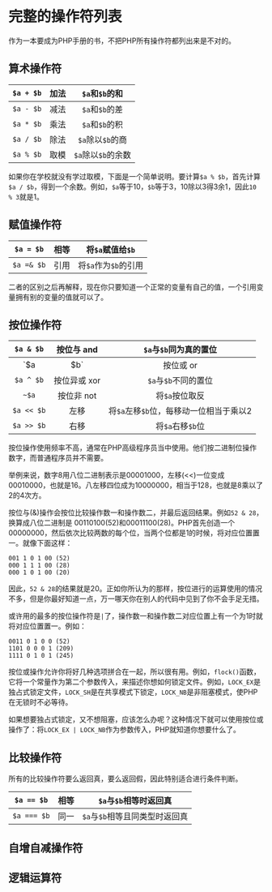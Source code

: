 # 完整的操作符列表

作为一本要成为PHP手册的书，不把PHP所有操作符都列出来是不对的。

## 算术操作符

|`$a + $b`| 加法 | `$a`和`$b`的和 |
|:-:|:-:|:-:|
|`$a - $b`| 减法 | `$a`和`$b`的差 |
|`$a * $b`| 乘法 | `$a`和`$b`的积 |
|`$a / $b`| 除法 | `$a`除以`$b`的商 |
|`$a % $b`| 取模 | `$a`除以`$b`的余数 |

如果你在学校就没有学过取模，下面是一个简单说明。要计算`$a % $b`，首先计算`$a / $b`，得到一个余数。例如，`$a`等于10，`$b`等于3，10除以3得3余1，因此`10 % 3`就是1。

## 赋值操作符

|`$a = $b`| 相等 | 将`$a`赋值给`$b` |
|:-:|:-:|:-:|
|`$a =& $b`| 引用 | 将`$a`作为`$b`的引用 |

二者的区别之后再解释，现在你只要知道一个正常的变量有自己的值，一个引用变量拥有别的变量的值就可以了。

## 按位操作符

|`$a & $b`| 按位与 and | `$a`与`$b`同为真的置位 |
|:-:|:-:|:-:|
|`$a | $b`| 按位或 or | `$a`与`$b`有一个为真的置位 |
|`$a ^ $b`| 按位异或 xor | `$a`与`$b`不同的置位 |
|`~$a`| 按位非 not | 将`$a`按位取反 |
|`$a << $b`| 左移 | 将`$a`左移`$b`位，每移动一位相当于乘以2 |
|`$a >> $b`| 右移 | 将`$a`右移`$b`位 |

按位操作使用频率不高，通常在PHP高级程序员当中使用。他们按二进制位操作数字，而普通程序员并不需要。

举例来说，数字8用八位二进制表示是00001000，左移(<<)一位变成00010000，也就是16。八左移四位成为10000000，相当于128，也就是8乘以了2的4次方。

按位与(&)操作会按位比较操作数一和操作数二，并最后返回结果。例如`52 & 28`，换算成八位二进制是 00110100(52)和00011100(28)。PHP首先创造一个 00000000，然后依次比较两数的每个位，当两个位都是1的时候，将对应位置置一。就像下面这样：

```text
001 1 0 1 00 (52)
000 1 1 1 00 (28)
000 1 0 1 00 (20)
```

因此，`52 & 28`的结果就是20。正如你所认为的那样，按位进行的运算使用的情况不多，但是你最好知道一点，万一哪天你在别人的代码中见到了你不会手足无措。

或许用的最多的按位操作符是`|`了，操作数一和操作数二对应位置上有一个为1时就将对应位置置一。例如：

```text
0011 0 1 0 0 (52)
1101 0 0 0 1 (209)
1111 0 1 0 1 (245)
```

按位或操作允许你将好几种选项拼合在一起，所以很有用。例如，`flock()`函数，它将一个常量作为第二个参数传入，来描述你想如何锁定文件。例如，`LOCK_EX`是独占式锁定文件，`LOCK_SH`是在共享模式下锁定，`LOCK_NB`是非阻塞模式，使PHP在无锁时不必等待。

如果想要独占式锁定，又不想阻塞，应该怎么办呢？这种情况下就可以使用按位或操作了：将`LOCK_EX | LOCK_NB`作为参数传入，PHP就知道你想要什么了。

## 比较操作符

所有的比较操作符要么返回真，要么返回假，因此特别适合进行条件判断。

|`$a == $b`|相等|`$a`与`$b`相等时返回真|
|:-:|:-:|:-:|
|`$a === $b`|同一|`$a`与`$b`相等且同类型时返回真|


## 自增自减操作符

## 逻辑运算符
